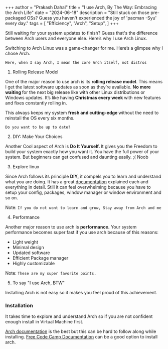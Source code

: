 +++
author = "Prakash Dahal"
title = "I use Arch, By The Way: Embracing the Arch Life"
date = "2024-06-18"
description = "Still stuck on those pre-packaged OSs? Guess you haven't experienced the joy of 'pacman -Syu' every day."
tags = [
    "Efficiency",
    "Arch",
    "Setup",
    ]
+++

Still waiting for your system updates to finish? Guess that's the difference between Arch users and everyone else. Here’s why I use Arch Linux.

<!--more-->

Switching to Arch Linux was a game-changer for me. Here’s a glimpse why I chose Arch. 

`Here, when I say Arch, I mean the core Arch itself, not distros`

1. Rolling Release Model

One of the major reason to use arch is its <b>rolling release model</b>. This means I get the latest software updates as soon as they’re available.
<b>No more waiting </b> for the next big release like with other Linux distributions or Windows updates. It’s like having <b> Christmas every week </b> with new features and fixes constantly rolling in.

This always keeps my system <b> fresh and cutting-edge </b> without the need to reinstall the OS every six months.

`Do you want to be up to date?`

2. DIY: Make Your Choices

Another Cool aspect of Arch is <b> Do It Yourself. </b> It gives you the Freedom to build your system exactly how you want it. You have the full power of your system. But beginners can get confused and daunting easily. ;( Noob

3. Explore linux

Since Arch follows its principle <b> DIY,</b> it compels you to learn and understand what you are doing. It has a great [documentation](https://wiki.archlinux.org/) explained each and everything in detail. Still it can feel overwhelming because you have to setup your config, packages, window manager or window environment and so on. 

Note: `If you do not want to learn and grow, Stay away from Arch and me`

4. Performance

Another major reason to use arch is <b> performance.</b> Your system performance becomes super fast if you use arch because of this reasons:

- Light weight
- Minimal design
- Updated software
- Efficient Package manager
- Highly customizable

Note: `These are my super favorite points.`

5. To say "I use Arch, BTW"

Installing Arch is not easy so it makes you feel proud of this achievement. 

### Installation 

It takes time to explore and understand Arch so if you are not confident enough install in Virtual Machine first. 

[Arch documentation](https://wiki.archlinux.org/) is the best but this can be hard to follow along while installing.
[Free Code Camp Documentation](https://www.freecodecamp.org/news/how-to-install-arch-linux/) can be a good option to install arch.